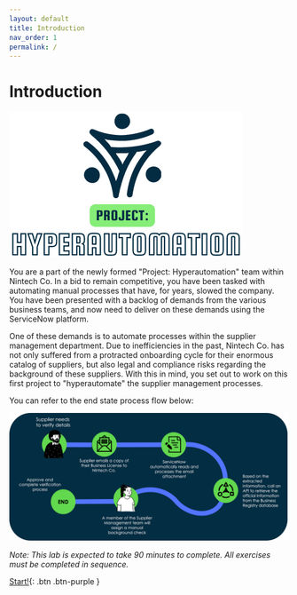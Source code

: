 ```yaml
---
layout: default
title: Introduction
nav_order: 1
permalink: /
---
```


# Introduction

![](images/projecthyper.png)

You are a part of the newly formed "Project: Hyperautomation" team within Nintech Co. In a bid to remain competitive, you have been tasked with automating manual processes that have, for years, slowed the company. You have been presented with a backlog of demands from the various business teams, and now need to deliver on these demands using the ServiceNow platform.

One of these demands is to automate processes within the supplier management department. Due to inefficiencies in the past, Nintech Co. has not only suffered from a protracted onboarding cycle for their enormous catalog of suppliers, but also legal and compliance risks regarding the background of these suppliers. With this in mind, you set out to work on this first project to "hyperautomate" the supplier management processes.

You can refer to the end state process flow below:

![](images/overallworkflow.png)

*Note: This lab is expected to take 90 minutes to complete. All exercises must be completed in sequence.*

[Start!](https://shaoservicenow.github.io/hyperautomation/Exercise%201.html){: .btn .btn-purple }